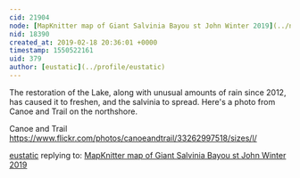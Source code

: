 ```yaml
---
cid: 21904
node: [MapKnitter map of Giant Salvinia Bayou st John Winter 2019](../notes/eustatic/02-18-2019/mapknitter-map-of-giant-salvinia-bayou-st-john-winter-2019)
nid: 18390
created_at: 2019-02-18 20:36:01 +0000
timestamp: 1550522161
uid: 379
author: [eustatic](../profile/eustatic)
---
```


 The restoration of the Lake, along with unusual amounts of rain since 2012, has caused it to freshen, and the salvinia to spread.  Here's a photo from Canoe and Trail on the northshore.

Canoe and Trail
https://www.flickr.com/photos/canoeandtrail/33262997518/sizes/l/


[eustatic](../profile/eustatic) replying to: [MapKnitter map of Giant Salvinia Bayou st John Winter 2019](../notes/eustatic/02-18-2019/mapknitter-map-of-giant-salvinia-bayou-st-john-winter-2019)


